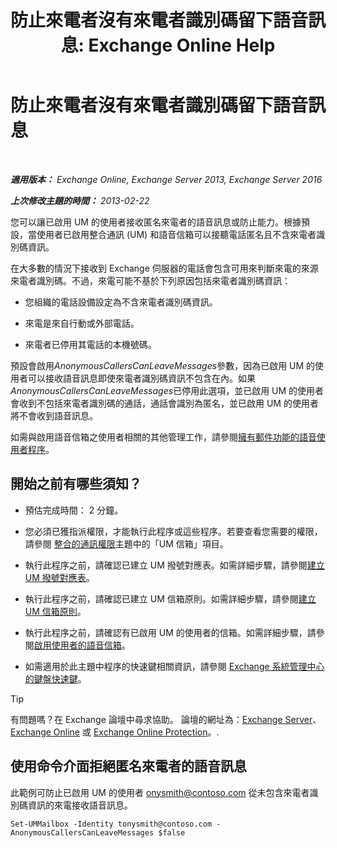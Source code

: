 ﻿---
title: '防止來電者沒有來電者識別碼留下語音訊息: Exchange Online Help'
TOCTitle: 防止來電者沒有來電者識別碼留下語音訊息
ms:assetid: dd5dad32-2f69-4bf4-8ff0-545c413d395a
ms:mtpsurl: https://technet.microsoft.com/zh-tw/library/JJ673571(v=EXCHG.150)
ms:contentKeyID: 50474395
ms.date: 05/23/2018
mtps_version: v=EXCHG.150
ms.translationtype: MT
---

# 防止來電者沒有來電者識別碼留下語音訊息

 

_**適用版本：** Exchange Online, Exchange Server 2013, Exchange Server 2016_

_**上次修改主題的時間：** 2013-02-22_

您可以讓已啟用 UM 的使用者接收匿名來電者的語音訊息或防止能力。根據預設，當使用者已啟用整合通訊 (UM) 和語音信箱可以接聽電話匿名且不含來電者識別碼資訊。

在大多數的情況下接收到 Exchange 伺服器的電話會包含可用來判斷來電的來源來電者識別碼。不過，來電可能不基於下列原因包括來電者識別碼資訊：

  - 您組織的電話設備設定為不含來電者識別碼資訊。

  - 來電是來自行動或外部電話。

  - 來電者已停用其電話的本機號碼。

預設會啟用*AnonymousCallersCanLeaveMessages*參數，因為已啟用 UM 的使用者可以接收語音訊息即使來電者識別碼資訊不包含在內。如果*AnonymousCallersCanLeaveMessages*已停用此選項，並已啟用 UM 的使用者會收到不包括來電者識別碼的通話，通話會識別為匿名，並已啟用 UM 的使用者將不會收到語音訊息。

如需與啟用語音信箱之使用者相關的其他管理工作，請參閱[擁有郵件功能的語音使用者程序](voice-mail-enabled-user-procedures-exchange-2013-help.md)。

## 開始之前有哪些須知？

  - 預估完成時間： 2 分鐘。

  - 您必須已獲指派權限，才能執行此程序或這些程序。若要查看您需要的權限，請參閱 [整合的通訊權限](unified-messaging-permissions-exchange-2013-help.md)主題中的「UM 信箱」項目。

  - 執行此程序之前，請確認已建立 UM 撥號對應表。如需詳細步驟，請參閱[建立 UM 撥號對應表](create-a-um-dial-plan-exchange-2013-help.md)。

  - 執行此程序之前，請確認已建立 UM 信箱原則。如需詳細步驟，請參閱[建立 UM 信箱原則](create-a-um-mailbox-policy-exchange-2013-help.md)。

  - 執行此程序之前，請確認有已啟用 UM 的使用者的信箱。如需詳細步驟，請參閱[啟用使用者的語音信箱](enable-a-user-for-voice-mail-exchange-2013-help.md)。

  - 如需適用於此主題中程序的快速鍵相關資訊，請參閱 [Exchange 系統管理中心的鍵盤快速鍵](keyboard-shortcuts-in-the-exchange-admin-center-exchange-online-protection-help.md)。


> [!TIP]  
> 有問題嗎？在 Exchange 論壇中尋求協助。 論壇的網址為：<a href="https://go.microsoft.com/fwlink/p/?linkid=60612">Exchange Server</a>、 <a href="https://go.microsoft.com/fwlink/p/?linkid=267542">Exchange Online</a> 或 <a href="https://go.microsoft.com/fwlink/p/?linkid=285351">Exchange Online Protection</a>。.




## 使用命令介面拒絕匿名來電者的語音訊息

此範例可防止已啟用 UM 的使用者 onysmith@contoso.com 從未包含來電者識別碼資訊的來電接收語音訊息。

    Set-UMMailbox -Identity tonysmith@contoso.com -AnonymousCallersCanLeaveMessages $false


